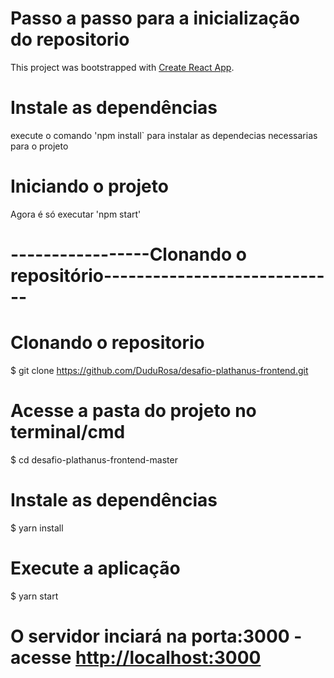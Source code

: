 # Passo a passo para a inicialização do repositorio

This project was bootstrapped with [Create React App](https://github.com/facebook/create-react-app).

# Instale as dependências

execute o comando 'npm install` para instalar as dependecias necessarias para o projeto

# Iniciando o projeto

Agora é só executar 'npm start'

# -----------------Clonando o repositório-----------------------------

# Clonando o repositorio 
$ git clone https://github.com/DuduRosa/desafio-plathanus-frontend.git

# Acesse a pasta do projeto no terminal/cmd
$ cd desafio-plathanus-frontend-master

# Instale as dependências
$ yarn install

# Execute a aplicação 
$ yarn start

# O servidor inciará na porta:3000 - acesse <http://localhost:3000>
